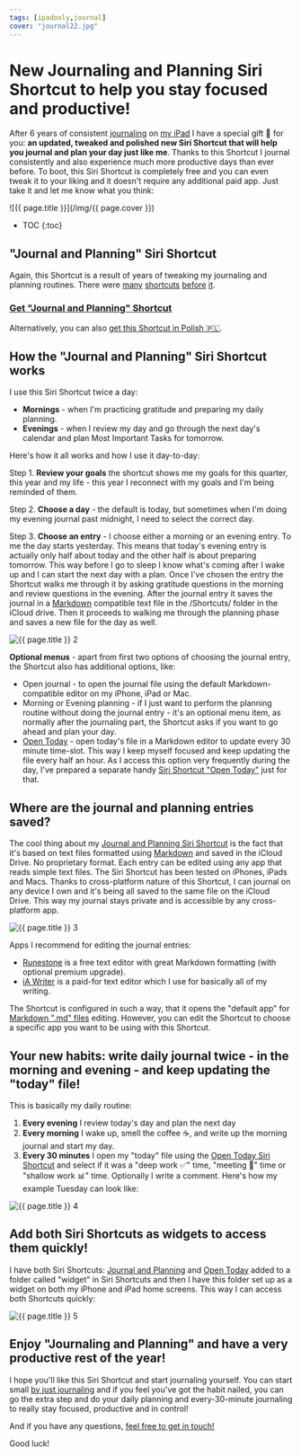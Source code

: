 ```yaml
---
tags: [ipadonly,journal]
cover: "journal22.jpg"
---
```


# New Journaling and Planning Siri Shortcut to help you stay focused and productive!

After 6 years of consistent [journaling](/journal) on [my iPad](/ipadonly) I have a special gift 🎁 for you: **an updated, tweaked and polished new Siri Shortcut that will help you journal and plan your day just like me**. Thanks to this Shortcut I journal consistently and also experience much more productive days than ever before. To boot, this Siri Shortcut is completely free and you can even tweak it to your liking and it doesn't require any additional paid app. Just take it and let me know what you think:

<!--More-->

![{{ page.title }}](/img/{{ page.cover }})

* TOC
{:toc}

## "Journal and Planning" Siri Shortcut

Again, this Shortcut is a result of years of tweaking my journaling and planning routines. There were [many](/journal20) [shortcuts](/newjournal) [before](/journaling) [it](/journal16).

### [Get "Journal and Planning" Shortcut][j]

Alternatively, you can also [get this Shortcut in Polish 🇵🇱][jp].

## How the "Journal and Planning" Siri Shortcut works

I use this Siri Shortcut twice a day:

- **Mornings** - when I'm practicing gratitude and preparing my daily planning.
- **Evenings** - when I review my day and go through the next day's calendar and plan Most Important Tasks for tomorrow.

Here's how it all works and how I use it day-to-day:

Step 1. **Review your goals** the shortcut shows me my goals for this quarter, this year and my life - this year I reconnect with my goals and I'm being reminded of them.

Step 2. **Choose a day** - the default is today, but sometimes when I'm doing my evening journal past midnight, I need to select the correct day.

Step 3. **Choose an entry** - I choose either a morning or an evening entry. To me the day starts yesterday. This means that today's evening entry is actually only half about today and the other half is about preparing tomorrow. This way before I go to sleep I know what's coming after I wake up and I can start the next day with a plan. Once I've chosen the entry the Shortcut walks me through it by asking gratitude questions in the morning and review questions in the evening. After the journal entry it saves the journal in a [Markdown][m] compatible text file in the /Shortcuts/ folder in the iCloud drive. Then it proceeds to walking me through the planning phase and saves a new file for the day as well.

![{{ page.title }} 2](/img/journal22-2.jpg)

**Optional menus** - apart from first two options of choosing the journal entry, the Shortcut also has additional options, like:

- Open journal - to open the journal file using the default Markdown-compatible editor on my iPhone, iPad or Mac.
- Morning or Evening planning - if I just want to perform the planning routine without doing the journal entry - it's an optional menu item, as normally after the journaling part, the Shortcut asks if you want to go ahead and plan your day.
- [Open Today][jt] - open today's file in a Markdown editor to update every 30 minute time-slot. This way I keep myself focused and keep updating the file every half an hour. As I access this option very frequently during the day, I've prepared a separate handy [Siri Shortcut "Open Today"][jt] just for that.

## Where are the journal and planning entries saved?

The cool thing about my [Journal and Planning Siri Shortcut][j] is the fact that it's based on text files formatted using [Markdown][m] and saved in the iCloud Drive. No proprietary format. Each entry can be edited using any app that reads simple text files. The Siri Shortcut has been tested on iPhones, iPads and Macs. Thanks to cross-platform nature of this Shortcut, I can journal on any device I own and it's being all saved to the same file on the iCloud Drive. This way my journal stays private and is accessible by any cross-platform app.

![{{ page.title }} 3](/img/journal22-3.jpg)

Apps I recommend for editing the journal entries:

- [Runestone](https://runestone.app) is a free text editor with great Markdown formatting (with optional premium upgrade).
- [iA Writer](https://ia.net/writer) is a paid-for text editor which I use for basically all of my writing.

The Shortcut is configured in such a way, that it opens the "default app" for [Markdown ".md" files][m] editing. However, you can edit the Shortcut to choose a specific app you want to be using with this Shortcut.

## Your new habits: write daily journal twice - in the morning and evening - and keep updating the "today" file!

This is basically my daily routine:

1. **Every evening** I review today's day and plan the next day
2. **Every morning** I wake up, smell the coffee ☕️, and write up the morning journal and start my day.
3. **Every 30 minutes** I open my "today" file using the [Open Today Siri Shortcut][jt] and select if it was a "deep work ✅" time, "meeting 🤝" time or "shallow work 📊" time. Optionally I write a comment. Here's how my example Tuesday can look like:

![{{ page.title }} 4](/img/journal22-4.jpg)

## Add both Siri Shortcuts as widgets to access them quickly!

I have both Siri Shortcuts: [Journal and Planning][j] and [Open Today][jt] added to a folder called "widget" in Siri Shortcuts and then I have this folder set up as a widget on both my iPhone and iPad home screens. This way I can access both Shortcuts quickly:

![{{ page.title }} 5](/img/journal22-5.jpg)

## Enjoy "Journaling and Planning" and have a very productive rest of the year!

I hope you'll like this Siri Shortcut and start journaling yourself. You can start small [by just journaling](/journal-basic/) and if you feel you've got the habit nailed, you can go the extra step and do your daily planning and every-30-minute journaling to really stay focused, productive and in control!

And if you have any questions, [feel free to get in touch!](/contact/)

Good luck!



[j]: https://www.icloud.com/shortcuts/f346519ea8d945e1b727298d4a482602
[jp]: https://www.icloud.com/shortcuts/a7a92ef314b04123989e3295f97ffee7
[jt]: https://www.icloud.com/shortcuts/e8c21726f6b94de185f6aef0dbc0da23
[m]: /markdown/

[n]: https://michael.gratis/nozbe
[np]: https://michael.gratis/nozbepersonal